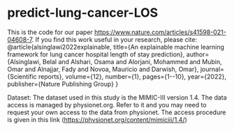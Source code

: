 # predict-lung-cancer-LOS
This is the code for our paper https://www.nature.com/articles/s41598-021-04608-7. If you find this work useful in your research, please cite: 
@article{alsinglawi2022explainable,   title={An explainable machine learning framework for lung cancer hospital length of stay prediction},   author={Alsinglawi, Belal and Alshari, Osama and Alorjani, Mohammed and Mubin, Omar and Alnajjar, Fady and Novoa, Mauricio and Darwish, Omar},   journal={Scientific reports},   volume={12},   number={1},   pages={1--10},   year={2022},   publisher={Nature Publishing Group} }

Dataset:
The dataset used in this study is the MIMIC-III version 1.4. The data access is managed by physionet.org. Refer to it and you may need to request your own access to the data from  physionet. The access procedure is given in this link (https://physionet.org/content/mimiciii/1.4/)
